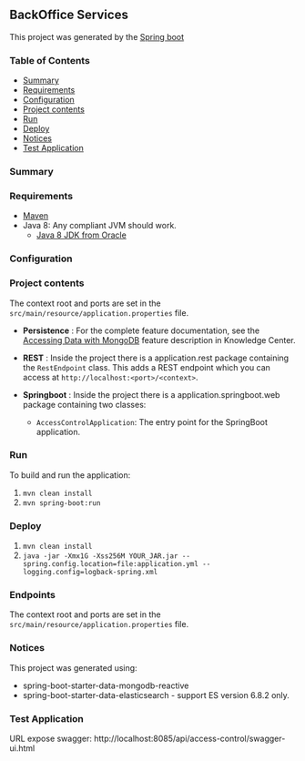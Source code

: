 ## BackOffice Services
This project was generated by the [Spring boot](https://spring.io/projects/spring-boot)

### Table of Contents
* [Summary](#summary)
* [Requirements](#requirements)
* [Configuration](#configuration)
* [Project contents](#project-contents)
* [Run](#run)
* [Deploy](#deploy)
* [Notices](#notices)
* [Test Application](#Test-Application)

### Summary


### Requirements
* [Maven](https://maven.apache.org/install.html)
* Java 8: Any compliant JVM should work.
  * [Java 8 JDK from Oracle](http://www.oracle.com/technetwork/java/javase/downloads/index.html)

### Configuration

### Project contents
The context root and ports are set in the `src/main/resource/application.properties` file.  

* **Persistence** : For the complete feature documentation, see the [Accessing Data with MongoDB](https://spring.io/guides/gs/accessing-data-mongodb/) feature description in Knowledge Center. 

* **REST** : Inside the project there is a application.rest package containing the `RestEndpoint` class. This adds a REST endpoint which you can access at `http://localhost:<port>/<context>`.

* **Springboot** : Inside the project there is a application.springboot.web package containing two classes:
    * `AccessControlApplication`: The entry point for the SpringBoot application.
  
### Run

To build and run the application:
1. `mvn clean install`
2. `mvn spring-boot:run`

### Deploy
1. `mvn clean install`
2. `java -jar -Xmx1G -Xss256M YOUR_JAR.jar --spring.config.location=file:application.yml --logging.config=logback-spring.xml`

### Endpoints

The context root and ports are set in the `src/main/resource/application.properties` file.

### Notices

This project was generated using:
* spring-boot-starter-data-mongodb-reactive
* spring-boot-starter-data-elasticsearch - support ES version 6.8.2 only.

### Test Application
URL expose swagger: http://localhost:8085/api/access-control/swagger-ui.html
